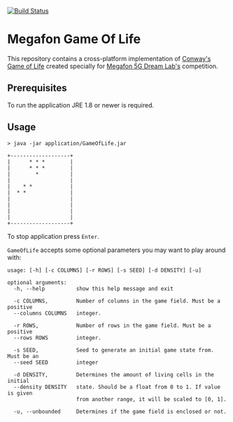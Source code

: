 [![Build Status](https://travis-ci.org/xenomachina/kotlin-argparser-example.svg?branch=master)](https://travis-ci.com/OlegChern/Megafon-Game-Of-Life)

# Megafon Game Of Life

This repository contains a cross-platform implementation of [Conway's Game of Life](https://en.wikipedia.org/wiki/Conway%27s_Game_of_Life) created specially for [Megafon 5G Dream Lab's](http://5gdreamlab.spbu.ru/) competition. 

## Prerequisites

To run the application JRE 1.8 or newer is required. 

## Usage

```
> java -jar application/GameOfLife.jar

+-------------------+
|      * * *        |
|      * * *        |
|        *          |
|                   |
|    * *            |
|  * *              |
|                   |
|                   |
|                   |
|                   |
+-------------------+
```
To stop application press `Enter`.

`GameOfLife` accepts some optional parameters you may want to play around with:

```
usage: [-h] [-c COLUMNS] [-r ROWS] [-s SEED] [-d DENSITY] [-u]

optional arguments:
  -h, --help          show this help message and exit

  -c COLUMNS,         Number of columns in the game field. Must be a positive
  --columns COLUMNS   integer.

  -r ROWS,            Number of rows in the game field. Must be a positive
  --rows ROWS         integer.

  -s SEED,            Seed to generate an initial game state from. Must be an
  --seed SEED         integer

  -d DENSITY,         Determines the amount of living cells in the initial
  --density DENSITY   state. Should be a float from 0 to 1. If value is given
                      from another range, it will be scaled to [0, 1].

  -u, --unbounded     Determines if the game field is enclosed or not.
```
